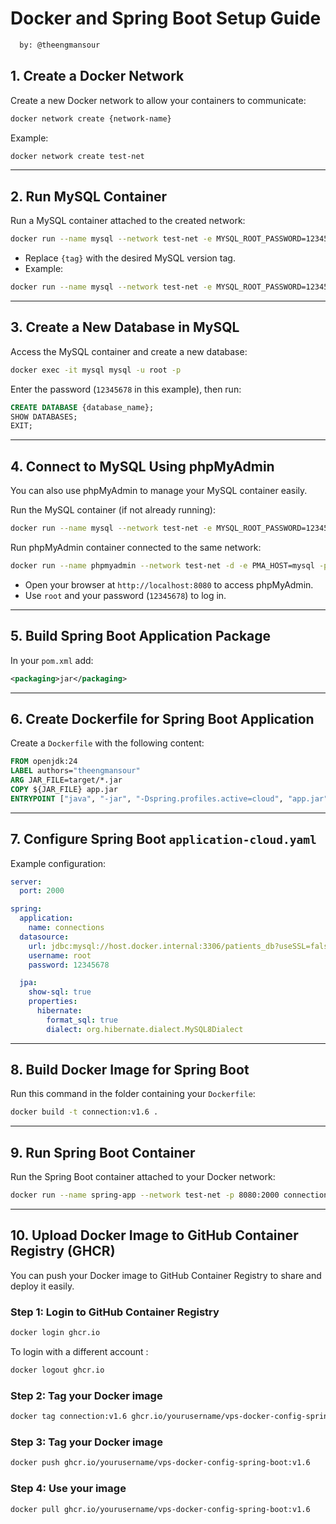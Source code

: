 # Docker and Spring Boot Setup Guide
```bash
  by: @theengmansour
```
## 1. Create a Docker Network

Create a new Docker network to allow your containers to communicate:

```bash
docker network create {network-name}
```

Example:

```bash
docker network create test-net
```

---

## 2. Run MySQL Container

Run a MySQL container attached to the created network:

```bash
docker run --name mysql --network test-net -e MYSQL_ROOT_PASSWORD=12345678 -p 3306:3306 -d mysql:{tag}
```

- Replace `{tag}` with the desired MySQL version tag.  
- Example:

```bash
docker run --name mysql --network test-net -e MYSQL_ROOT_PASSWORD=12345678 -p 3306:3306 -d mysql:8.0.43-oraclelinux9
```

---

## 3. Create a New Database in MySQL

Access the MySQL container and create a new database:

```bash
docker exec -it mysql mysql -u root -p
```

Enter the password (`12345678` in this example), then run:

```sql
CREATE DATABASE {database_name};
SHOW DATABASES;
EXIT;
```

---

## 4. Connect to MySQL Using phpMyAdmin

You can also use phpMyAdmin to manage your MySQL container easily.

Run the MySQL container (if not already running):

```bash
docker run --name mysql --network test-net -e MYSQL_ROOT_PASSWORD=12345678 -p 3306:3306 -d mysql:{tag}
```

Run phpMyAdmin container connected to the same network:

```bash
docker run --name phpmyadmin --network test-net -d -e PMA_HOST=mysql -p 8080:80 phpmyadmin
```

- Open your browser at `http://localhost:8080` to access phpMyAdmin.
- Use `root` and your password (`12345678`) to log in.

---

## 5. Build Spring Boot Application Package

In your `pom.xml` add:

```xml
<packaging>jar</packaging>
```

---

## 6. Create Dockerfile for Spring Boot Application

Create a `Dockerfile` with the following content:

```dockerfile
FROM openjdk:24
LABEL authors="theengmansour"
ARG JAR_FILE=target/*.jar
COPY ${JAR_FILE} app.jar
ENTRYPOINT ["java", "-jar", "-Dspring.profiles.active=cloud", "app.jar"]
```

---

## 7. Configure Spring Boot `application-cloud.yaml`

Example configuration:

```yaml
server:
  port: 2000

spring:
  application:
    name: connections
  datasource:
    url: jdbc:mysql://host.docker.internal:3306/patients_db?useSSL=false&serverTimezone=UTC&allowPublicKeyRetrieval=true
    username: root
    password: 12345678

  jpa:
    show-sql: true
    properties:
      hibernate:
        format_sql: true
        dialect: org.hibernate.dialect.MySQL8Dialect
```

---

## 8. Build Docker Image for Spring Boot

Run this command in the folder containing your `Dockerfile`:

```bash
docker build -t connection:v1.6 .
```

---

## 9. Run Spring Boot Container

Run the Spring Boot container attached to your Docker network:

```bash
docker run --name spring-app --network test-net -p 8080:2000 connection:v1.6
```

---

## 10. Upload Docker Image to GitHub Container Registry (GHCR)

You can push your Docker image to GitHub Container Registry to share and deploy it easily.

### Step 1: Login to GitHub Container Registry

```bash
docker login ghcr.io
```
To login with a different account : 
```bash
docker logout ghcr.io
```
### Step 2: Tag your Docker image

```bash
docker tag connection:v1.6 ghcr.io/yourusername/vps-docker-config-spring-boot:v1.6
```
### Step 3: Tag your Docker image

```bash
docker push ghcr.io/yourusername/vps-docker-config-spring-boot:v1.6
```
### Step 4: Use your image

```bash
docker pull ghcr.io/yourusername/vps-docker-config-spring-boot:v1.6
```


